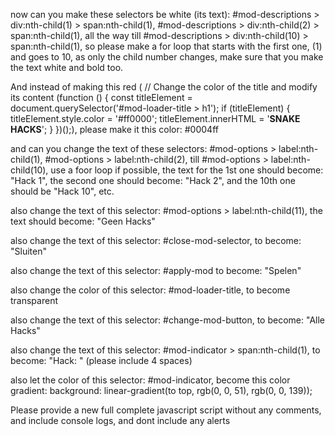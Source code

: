 now can you make these selectors be white (its text): #mod-descriptions > div:nth-child(1) > span:nth-child(1), #mod-descriptions > div:nth-child(2) > span:nth-child(1), all the way till #mod-descriptions > div:nth-child(10) > span:nth-child(1), so please make a for loop that starts with the first one, (1) and goes to 10, as only the child number changes, make sure that you make the text white and bold too.

And instead of making this red (            // Change the color of the title and modify its content
            (function () {
                const titleElement = document.querySelector('#mod-loader-title > h1');
                if (titleElement) {
                    titleElement.style.color = '#ff0000';
                    titleElement.innerHTML = '<strong>SNAKE HACKS</strong>';
                }
            })();), please make it this color: #0004ff

and can you change the text of these selectors: #mod-options > label:nth-child(1), #mod-options > label:nth-child(2), till #mod-options > label:nth-child(10), use a foor loop if possible, the text for the 1st one should become: "Hack 1", the second one should become: "Hack 2", and the 10th one should be "Hack 10", etc.

also change the text of this selector: #mod-options > label:nth-child(11), the text should become: "Geen Hacks"

also change the text of this selector: #close-mod-selector, to become: "Sluiten"

also change the text of this selector: #apply-mod to become: "Spelen"

also change the color of this selector: #mod-loader-title, to become transparent

also change the text of this selector: #change-mod-button, to become: "Alle Hacks"

also change the text of this selector: #mod-indicator > span:nth-child(1), to become: "Hack:    " (please include 4 spaces)

also let the color of this selector: #mod-indicator, become this color gradient: background: linear-gradient(to top, rgb(0, 0, 51), rgb(0, 0, 139));

Please provide a new full complete javascript script without any comments, and include console logs, and dont include any alerts
